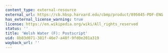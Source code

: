 ```yaml
---
content_type: external-resource
external_url: https://cb.hbsp.harvard.edu/cbmp/product/895045-PDF-ENG
has_external_license_warning: true
license: https://en.wikipedia.org/wiki/All_rights_reserved
status: ''
title: 'Welsh Water (F): Postscript'
uid: 8b83d071-381f-46e7-a48f-9fd0e201a319
wayback_url: ''
---
```

